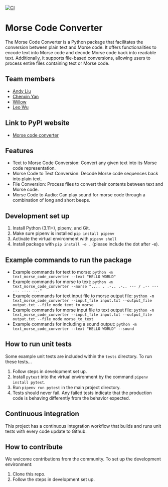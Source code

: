 [![CI](https://github.com/software-students-spring2025/3-python-package-bytebusters/actions/workflows/CI.yaml/badge.svg)](https://github.com/software-students-spring2025/3-python-package-bytebusters/actions/workflows/CI.yaml)

# Morse Code Converter

The Morse Code Converter is a Python package that facilitates the conversion between plain text and Morse code. It offers functionalities to encode text into Morse code and decode Morse code back into readable text. Additionally, it supports file-based conversions, allowing users to process entire files containing text or Morse code.​

## Team members

- [Andy Liu](https://github.com/andy-612)
- [Chenxin Yan](https://github.com/chenxin-yan)
- [Willow](https://github.com/Willow-Zero)
- [Leo Wu](https://github.com/leowu777)

## Link to PyPI website

- [Morse code converter](https://pypi.org/project/text-morse-code-converter/0.1.0/)

## Features

- Text to Morse Code Conversion: Convert any given text into its Morse code representation.​
- Morse Code to Text Conversion: Decode Morse code sequences back into plain text.​
- File Conversion: Process files to convert their contents between text and Morse code.
- Morse Code to Audio: Can play sound for morse code through a combination of long and short beeps.

## Development set up

1. Install Python (3.11+), pipenv, and Git.
2. Make sure pipenv is installed `pip install pipenv`
3. Activate the virtual environment with `pipenv shell`
4. Install package with `pip install -e .` (please include the dot after -e).

## Example commands to run the package

- Example commands for text to morse: `python -m text_morse_code_converter --text "HELLO WORLD"`
- Example commands for morse to text: `python -m text_morse_code_converter --morse ".... . .-.. .-.. --- / .-- --- .-. .-.. -.."`
- Example commands for text input file to morse output file: `python -m text_morse_code_converter --input_file input.txt --output_file output.txt --file_mode text_to_morse`
- Example commands for morse input file to text output file: `python -m text_morse_code_converter --input_file input.txt --output_file output.txt --file_mode morse_to_text`
- Example commands for including a sound output: `python -m text_morse_code_converter --text "HELLO WORLD" --sound`

## How to run unit tests

Some example unit tests are included within the `tests` directory. To run these tests...

1. Follow steps in development set up.
2. Install `pytest` into the virtual environment by the command `pipenv install pytest`.
3. Run `pipenv run pytest` in the main project directory.
4. Tests should never fail. Any failed tests indicate that the production code is behaving differently from the behavior expected.

## Continuous integration

This project has a continuous integration workflow that builds and runs unit tests with every code update to Github.

## How to contribute

We welcome contributions from the community. To set up the development environment:

1. Clone this repo.
2. Follow the steps in development set up.
